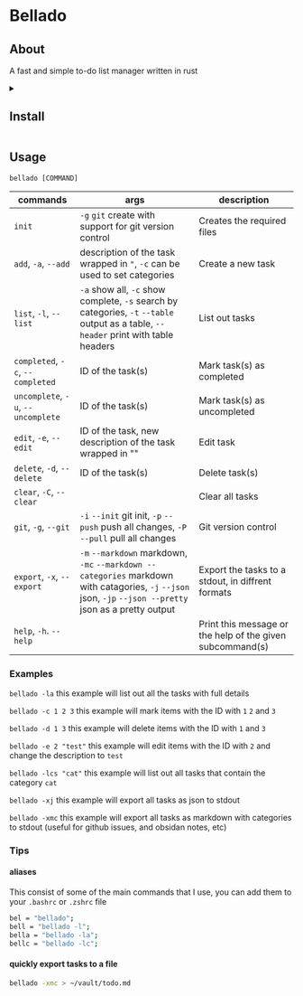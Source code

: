 # Bellado

## About
A fast and simple to-do list manager written in rust

<details><summary>

## Install
</summary>

### Arch Linux

```bash
paru -S bellado-git
```

### Nix

#### Try it out

```bash
nix run github:isabelroses/bellado
```
#### Using the home-manager module, with flakes

```nix
{
    inputs = {
        nixpkgs.url = "github:NixOS/nixpkgs/nixos-unstable";

        home-manager = {
            url = "github:nix-community/home-manager";
            inputs.nixpkgs.follows = "nixpkgs";
        };

        bellado.url = "github:isabelroses/bellado";
    };

    outputs = { self, nixpkgs, bellado }: {
        homeConfigurations."user@hostname" = home-manager.lib.homeManagerConfiguration {
            pkgs = nixpkgs.legacyPackages.x86_64-linux;

            modules = [
                bellado.homeManagerModules.default
                {
                    programs.bellado = {
                        enable = true;
                        enableAliases = true;
                    };
                }
                # ...
            ];
        };
    }
}
```
</details>

## Usage
`bellado [COMMAND]`

commands | args | description 
---------|------|-------------
`init` | `-g` `git` create with support for git version control | Creates the required files
`add`, `-a`, `--add` | description of the task wrapped in `"`, `-c` can be used to set categories | Create a new task
`list`, `-l`, `--list` | `-a` show all, `-c` show complete, `-s` search by categories, `-t` `--table` output as a table, `--header` print with table headers | List out tasks
`completed`, `-c`, `--completed` | ID of the task(s) | Mark task(s) as completed
`uncomplete`, `-u`, `--uncomplete` | ID of the task(s) | Mark task(s) as uncompleted
`edit`, `-e`, `--edit` | ID of the task, new description of the task wrapped in "" | Edit task
`delete`, `-d`, `--delete` | ID of the task(s) | Delete task(s)
`clear`, `-C`, `--clear` | | Clear all tasks
`git`, `-g`, `--git` | `-i` `--init` git init, `-p` `--push` push all changes, `-P` `--pull` pull all changes | Git version control
`export`, `-x`, `--export` | `-m` `--markdown` markdown, `-mc` `--markdown --categories` markdown with catagories, `-j` `--json` json, `-jp` `--json --pretty` json as a pretty output | Export the tasks to a stdout, in diffrent formats
`help`, `-h`. `--help` | | Print this message or the help of the given subcommand(s)

### Examples

`bellado -la` this example will list out all the tasks with full details

`bellado -c 1 2 3` this example will mark items with the ID with `1` `2` and `3`

`bellado -d 1 3` this example will delete items with the ID with `1` and `3`

`bellado -e 2 "test"` this example will edit items with the ID with `2` and change the description to `test`

`bellado -lcs "cat"` this example will list out all tasks that contain the category `cat`

`bellado -xj` this example will export all tasks as json to stdout 

`bellado -xmc` this example will export all tasks as markdown with categories to stdout (useful for github issues, and obsidan notes, etc)

### Tips

#### aliases

This consist of some of the main commands that I use, you can add them to your `.bashrc` or `.zshrc` file

```bash
bel = "bellado";
bell = "bellado -l";
bella = "bellado -la";
bellc = "bellado -lc";
```

#### quickly export tasks to a file

```bash
bellado -xmc > ~/vault/todo.md
```